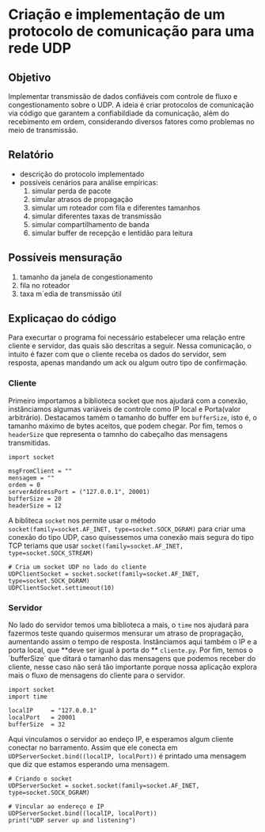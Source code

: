 # Criação e implementação de um protocolo de comunicação para uma rede UDP

## Objetivo
Implementar transmissão de dados confiáveis com controle de fluxo e congestionamento sobre o UDP. A ideia é criar protocolos de comunicação 
via código que garantem a confiabildiade da comunicação, além do recebimento em ordem, considerando diversos fatores como problemas no meio de 
transmissão.

## Relatório
* descrição do protocolo implementado
* possíveis cenários para análise empíricas:
  1. simular perda de pacote
  2. simular atrasos de propagação
  3. simular um roteador com fila e diferentes tamanhos
  4. simular diferentes taxas de transmissão
  5. simular compartilhamento de banda
  6. simular buffer de recepção e lentidão para leitura

## Possíveis mensuração
1. tamanho da janela de congestionamento
2. fila no roteador
3. taxa m´edia de transmissão útil

## Explicaçao do código
Para execurtar o programa foi necessário estabelecer uma relação entre cliente e servidor, das quais são descritas a seguir. Nessa comunicação, o intuito é fazer com que o cliente receba os dados do servidor, sem resposta, apenas mandando um ack ou algum outro tipo de confirmação.

### Cliente
Primeiro importamos a biblioteca socket que nos ajudará com a conexão, instânciamos algumas variáveis de controle como IP local e Porta(valor arbitrário). Destacamos tamém o tamanho do buffer em `bufferSize`, isto é, o tamanho máximo de bytes aceitos, que podem chegar. Por fim, temos o `headerSize` que representa o tamnho do cabeçalho das mensagens transmitidas. 
```Py
import socket

msgFromClient = ""
mensagem = ""
ordem = 0
serverAddressPort = ("127.0.0.1", 20001)
bufferSize = 20
headerSize = 12
```

A bibliteca `socket` nos permite usar o método `socket(family=socket.AF_INET, type=socket.SOCK_DGRAM)`  para criar uma conexão do tipo UDP, caso quisessemos uma conexão mais segura do tipo TCP teriams que usar `socket(family=socket.AF_INET, type=socket.SOCK_STREAM)` 
```Py
# Cria um socket UDP no lado do cliente
UDPClientSocket = socket.socket(family=socket.AF_INET, type=socket.SOCK_DGRAM)
UDPClientSocket.settimeout(10)
```

### Servidor
No lado do servidor temos uma biblioteca a mais, o `time` nos ajudará para fazermos teste quando quisermos mensurar um atraso de propragação, aumentando assim o tempo de resposta. Instânciamos aqui também o IP e a porta local, que **deve ser igual à porta do ** `cliente.py`. Por fim, temos o ´bufferSize` que ditará o tamanho das mensagens que podemos receber do cliente, nesse caso não será tão importante porque nossa aplicação explora mais o fluxo de mensagens do cliente para o servidor.
```Py
import socket
import time

localIP     = "127.0.0.1"
localPort   = 20001
bufferSize  = 32
```

Aqui vinculamos o servidor ao endeço IP, e esperamos algum cliente conectar no barramento. Assim que ele conecta em `UDPServerSocket.bind((localIP, localPort))` é printado uma mensagem que diz que estamos esperando uma mensagem.
```Py
# Criando o socket
UDPServerSocket = socket.socket(family=socket.AF_INET, type=socket.SOCK_DGRAM)
 
# Vincular ao endereço e IP
UDPServerSocket.bind((localIP, localPort))
print("UDP server up and listening")
```
